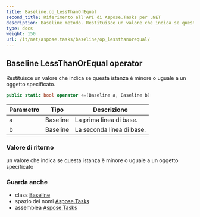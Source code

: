 ```yaml
---
title: Baseline.op_LessThanOrEqual
second_title: Riferimento all'API di Aspose.Tasks per .NET
description: Baseline metodo. Restituisce un valore che indica se questa istanza è minore o uguale a un oggetto specificato.
type: docs
weight: 150
url: /it/net/aspose.tasks/baseline/op_lessthanorequal/
---
```

## Baseline LessThanOrEqual operator

Restituisce un valore che indica se questa istanza è minore o uguale a un oggetto specificato.

```csharp
public static bool operator <=(Baseline a, Baseline b)
```

| Parametro | Tipo | Descrizione |
| --- | --- | --- |
| a | Baseline | La prima linea di base. |
| b | Baseline | La seconda linea di base. |

### Valore di ritorno

un valore che indica se questa istanza è minore o uguale a un oggetto specificato

### Guarda anche

* class [Baseline](../)
* spazio dei nomi [Aspose.Tasks](../../baseline/)
* assemblea [Aspose.Tasks](../../../)


